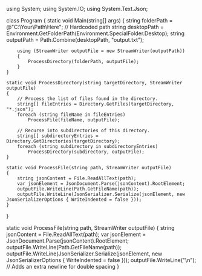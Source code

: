 using System;
using System.IO;
using System.Text.Json;

class Program
{
    static void Main(string[] args)
    {
        string folderPath = @"C:\Your\Path\Here"; // Hardcoded path
        string desktopPath = Environment.GetFolderPath(Environment.SpecialFolder.Desktop);
        string outputPath = Path.Combine(desktopPath, "output.txt");

        using (StreamWriter outputFile = new StreamWriter(outputPath))
        {
            ProcessDirectory(folderPath, outputFile);
        }
    }

    static void ProcessDirectory(string targetDirectory, StreamWriter outputFile)
    {
        // Process the list of files found in the directory.
        string[] fileEntries = Directory.GetFiles(targetDirectory, "*.json");
        foreach (string fileName in fileEntries)
            ProcessFile(fileName, outputFile);

        // Recurse into subdirectories of this directory.
        string[] subdirectoryEntries = Directory.GetDirectories(targetDirectory);
        foreach (string subdirectory in subdirectoryEntries)
            ProcessDirectory(subdirectory, outputFile);
    }

    static void ProcessFile(string path, StreamWriter outputFile)
    {
        string jsonContent = File.ReadAllText(path);
        var jsonElement = JsonDocument.Parse(jsonContent).RootElement;
        outputFile.WriteLine(Path.GetFileName(path));
        outputFile.WriteLine(JsonSerializer.Serialize(jsonElement, new JsonSerializerOptions { WriteIndented = false }));
    }
}

static void ProcessFile(string path, StreamWriter outputFile)
{
    string jsonContent = File.ReadAllText(path);
    var jsonElement = JsonDocument.Parse(jsonContent).RootElement;
    outputFile.WriteLine(Path.GetFileName(path));
    outputFile.WriteLine(JsonSerializer.Serialize(jsonElement, new JsonSerializerOptions { WriteIndented = false }));
    outputFile.WriteLine("\n"); // Adds an extra newline for double spacing
}

